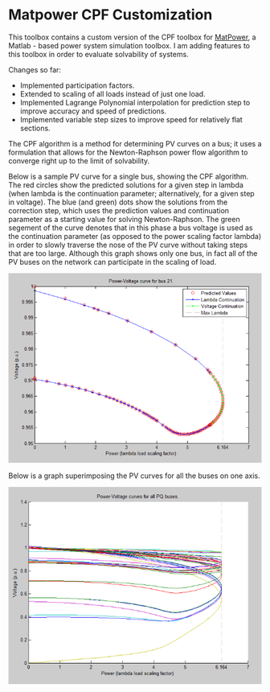 # Matpower CPF Customization #

This toolbox contains a custom version of the CPF toolbox for [MatPower](http://www.pserc.cornell.edu/matpower/), a Matlab - based power system simulation toolbox. I am adding features to this toolbox in order to evaluate solvability of systems.

Changes so far:
* Implemented participation factors.
* Extended to scaling of all loads instead of just one load.
* Implemented Lagrange Polynomial interpolation for prediction step to improve accuracy and speed of predictions.
* Implemented variable step sizes to improve speed for relatively flat sections.

The CPF algorithm is a method for determining PV curves on a bus; it uses a formulation that allows for the Newton-Raphson power flow algorithm to converge right up to the limit of solvability.

Below is a sample PV curve for a single bus, showing the CPF algorithm. The red circles show the predicted solutions for a given step in lambda (when lambda is the continuation parameter; alternatively, for a given step in voltage). The blue (and green) dots show the solutions from the correction step, which uses the prediction values and continuation parameter as a starting value for solving Newton-Raphson. The green segement of the curve denotes that in this phase a bus voltage is used as the continuation parameter (as opposed to the power scaling factor lambda) in order to slowly traverse the nose of the PV curve without taking steps that are too large. Although this graph shows only one bus, in fact all of the PV buses on the network can participate in the scaling of load. 


 ![A sample PV curve, showing predictor-corrector steps, for a single bus.](https://raw.githubusercontent.com/AnjoMan/matpower-cpf-tool/master/single_curve.png "single bus PV curve with details")


Below is a graph superimposing the PV curves for all the buses on one axis.


 ![An example of the PV curves for a test system.](https://raw.githubusercontent.com/AnjoMan/matpower-cpf-tool/master/all_curves.png "Example of all PV curves for a test system")

 